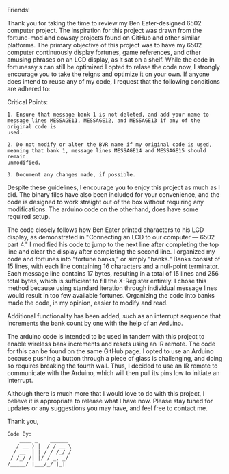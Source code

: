 Friends!

Thank you for taking the time to review my Ben Eater-designed 6502 computer project. The inspiration for this project was drawn from the fortune-mod and
cowsay projects found on GitHub and other similar platforms. The primary objective of this project was to have my 6502 computer continuously display 
fortunes, game references, and other amusing phrases on an LCD display, as it sat on a shelf. While the code in fortunesay.s can still be optimized I opted to relase the code now, I strongly encourage you to take the reigns and optimize it on your own. If anyone does intend to reuse any of my code, I request that the following conditions are adhered to:

Critical Points:

    1. Ensure that message bank 1 is not deleted, and add your name to message lines MESSAGE11, MESSAGE12, and MESSAGE13 if any of the original code is
    used.
    
    2. Do not modify or alter the BVR name if my original code is used, meaning that bank 1, message lines MESSAGE14 and MESSAGE15 should remain 
    unmodified.
    
    3. Document any changes made, if possible.

Despite these guidelines, I encourage you to enjoy this project as much as I did. The binary files have also been included for your convenience, and the 
code is designed to work straight out of the box without requiring any modifications. The arduino code on the otherhand, does have some required setup.

The code closely follows how Ben Eater printed characters to his LCD display, as demonstrated in "Connecting an LCD to our computer — 6502 part 4." I
modified his code to jump to the next line after completing the top line and clear the display after completing the second line. I organized my code
and fortunes into "fortune banks," or simply "banks." Banks consist of 15 lines, with each line containing 16 characters and a null-point terminator.
Each message line contains 17 bytes, resulting in a total of 15 lines and 256 total bytes, which is sufficient to fill the X-Register entirely.
I chose this method because using standard iteration through individual message lines would result in too few available fortunes. Organizing the
code into  banks made the code, in my opinion, easier to modify and read.

Additional functionality has been added, such as an interrupt sequence that increments the bank count by one with the help of an Arduino.

The arduino code is intended to be used in tandem with this project to enable wireless bank increments and resets using an IR remote. The code for this can
be found on the same GitHub page. I opted to use an Arduino because pushing a button through a piece of glass is challenging, and doing so requires
breaking the fourth wall. Thus, I decided to use an IR remote to communicate with the Arduino, which will then pull its pins low to initiate an interrupt.

Although there is much more that I would love to do with this project, I believe it is appropriate to release what I have now. Please stay tuned for updates or any suggestions you may have, and feel free to contact me.

Thank you,

    Code By:
        ____ _    ______ 
       / __ ) |  / / __ \
      / __  | | / / /_/ /
     / /_/ /| |/ / _, _/ 
    /_____/ |___/_/ |_|
